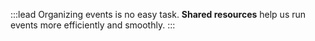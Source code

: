 :::lead
Organizing events is no easy task. **Shared resources** help us run events more efficiently and smoothly.
:::